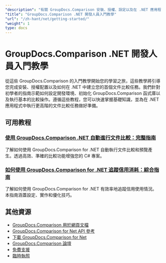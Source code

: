 ```yaml
---
"description": "有關 GroupDocs.Comparison 安裝、授權、設定以及在 .NET 應用程式中建立您的第一個文件比較的逐步教學。"
"title": "GroupDocs.Comparison .NET 開發人員入門教學"
"url": "/zh-hant/net/getting-started/"
"weight": 1
type: docs
---
```

# GroupDocs.Comparison .NET 開發人員入門教學

從這些 GroupDocs.Comparison 的入門教學開始您的學習之旅，這些教學將引導您完成安裝、授權配置以及如何在 .NET 中建立您的首個文件比較任務。我們針對初學者的指南示範如何設定開發環境、初始化 GroupDocs.Comparison 函式庫以及執行基本的比較操作。遵循這些教程，您可以快速掌握基礎知識，並為在 .NET 應用程式中執行更高階的文件比較任務做好準備。

## 可用教程

### [使用 GroupDocs.Comparison .NET 自動進行文件比較：完整指南](./automate-document-comparison-groupdocs-net/)
了解如何使用 GroupDocs.Comparison for .NET 自動執行文件比較和預覽產生。透過高效、準確的比較功能增強您的 C# 專案。

### [如何使用 GroupDocs.Comparison for .NET 追蹤信用消耗：綜合指南](./track-credit-consumption-groupdocs-comparison-dotnet/)
了解如何使用 GroupDocs.Comparison for .NET 有效率地追蹤信用使用情況。本指南涵蓋設定、實作和優化技巧。

## 其他資源

- [GroupDocs.Comparison 用於網頁文檔](https://docs.groupdocs.com/comparison/net/)
- [GroupDocs.Comparison for Net API 參考](https://reference.groupdocs.com/comparison/net/)
- [下載 GroupDocs.Comparison for Net](https://releases.groupdocs.com/comparison/net/)
- [GroupDocs.Comparison 論壇](https://forum.groupdocs.com/c/comparison)
- [免費支援](https://forum.groupdocs.com/)
- [臨時執照](https://purchase.groupdocs.com/temporary-license/)